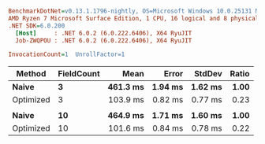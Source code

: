 ``` ini

BenchmarkDotNet=v0.13.1.1796-nightly, OS=Microsoft Windows 10.0.25131 Microsoft Windows NT 10.0.25131.0
AMD Ryzen 7 Microsoft Surface Edition, 1 CPU, 16 logical and 8 physical cores
.NET SDK=6.0.200
  [Host]     : .NET 6.0.2 (6.0.222.6406), X64 RyuJIT
  Job-ZWQPOU : .NET 6.0.2 (6.0.222.6406), X64 RyuJIT

InvocationCount=1  UnrollFactor=1  

```
|    Method | FieldCount |     Mean |   Error |  StdDev | Ratio |
|---------- |----------- |---------:|--------:|--------:|------:|
|     **Naive** |          **3** | **461.3 ms** | **1.94 ms** | **1.62 ms** |  **1.00** |
| Optimized |          3 | 103.9 ms | 0.82 ms | 0.77 ms |  0.23 |
|           |            |          |         |         |       |
|     **Naive** |         **10** | **464.9 ms** | **1.71 ms** | **1.60 ms** |  **1.00** |
| Optimized |         10 | 101.6 ms | 0.84 ms | 0.78 ms |  0.22 |
